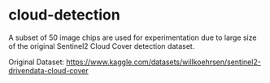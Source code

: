# cloud-detection

A subset of 50 image chips are used for experimentation due to large size of the original Sentinel2 Cloud Cover detection dataset.

Original Dataset: https://www.kaggle.com/datasets/willkoehrsen/sentinel2-drivendata-cloud-cover